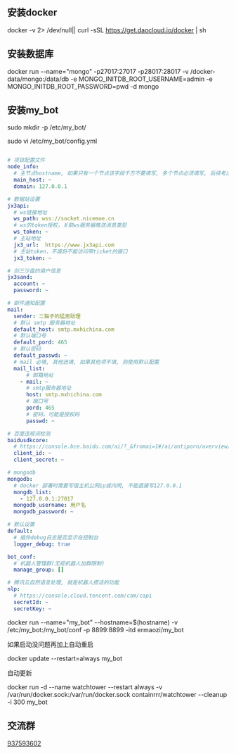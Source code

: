 


## 安装docker

docker -v  2> /dev/null|| curl -sSL https://get.daocloud.io/docker | sh

## 安装数据库
docker run  --name="mongo"  -p27017:27017 -p28017:28017 -v /docker-data/mongo:/data/db -e MONGO_INITDB_ROOT_USERNAME=admin -e MONGO_INITDB_ROOT_PASSWORD=pwd  -d mongo

## 安装my_bot

sudo mkdir -p /etc/my_bot/

sudo vi /etc/my_bot/config.yml

``` yaml

# 项目配置文件
node_info:
  # 主节点hostname, 如果只有一个节点该字段千万不要填写, 多个节点必须填写, 后续考虑自动生成
  main_host: ~
  domain: 127.0.0.1

# 数据站设置
jx3api:
  # ws链接地址
  ws_path: wss://socket.nicemoe.cn
  # ws的token授权，关联ws服务器推送消息类型
  ws_token: ~
  # 主站地址
  jx3_url:  https://www.jx3api.com
  # 主站token，不填将不能访问带ticket的接口
  jx3_token: ~

# 剑三沙盘的用户信息
jx3sand:
  account: ~
  password: ~

# 邮件通知配置
mail:
  sender: 二猫子的猛男助理
  # 默认 smtp 服务器地址
  default_host: smtp.mxhichina.com
  # 默认端口号
  default_pord: 465
  # 默认密码
  default_passwd: ~
  # mail 必填, 其他选填, 如果其他项不填, 则使用默认配置
  mail_list:
      # 邮箱地址
    - mail: ~
      # smtp服务器地址
      host: smtp.mxhichina.com
      # 端口号
      pord: 465
      # 密码，可能是授权码
      passwd: ~

# 百度违规词检测
baidusdkcore:
  # https://console.bce.baidu.com/ai/?_&fromai=1#/ai/antiporn/overview/index
  client_id: ~
  client_secret: ~

# mongodb
mongodb:
  # docker 部署时需要写宿主机公网ip或内网, 不能直接写127.0.0.1
  mongdb_list:
    - 127.0.0.1:27017
  mongodb_username: 用户名
  mongodb_password: ~

# 默认设置
default:
  # 插件debug日志是否显示在控制台
  logger_debug: true

bot_conf:
  # 机器人管理群(无视机器人加群限制)
  manage_group: []

# 腾讯云自然语言处理, 就是机器人搭话的功能
nlp:
  # https://console.cloud.tencent.com/cam/capi
  secretId: ~
  secretKey: ~

```

docker run --name="my_bot" --hostname=$(hostname) -v /etc/my_bot:/my_bot/conf -p 8899:8899 -itd ermaozi/my_bot

如果启动没问题再加上自动重启

docker update --restart=always my_bot

自动更新

docker run -d --name watchtower --restart always -v /var/run/docker.sock:/var/run/docker.sock containrrr/watchtower --cleanup -i 300 my_bot

## 交流群

[937593602](https://qm.qq.com/cgi-bin/qm/qr?k=pG7qtpP1M80tTVE4moII3dqcRsFi8NBT&jump_from=webapi)
